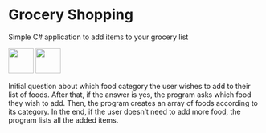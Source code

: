 
# Grocery Shopping

Simple C# application to add items to your grocery list

<div>
  <img src="https://github.com/user-attachments/assets/f866daba-2fb9-44b1-8334-094880a364e5" width="50">
  <img src="https://img.shields.io/badge/C%23-purple" width="50">
</div>

Initial question about which food category the user wishes to add to their list of foods.
After that, if the answer is yes, the program asks which food they wish to add. Then, the program creates an array of foods according to its category.
In the end, if the user doesn’t need to add more food, the program lists all the added items.

